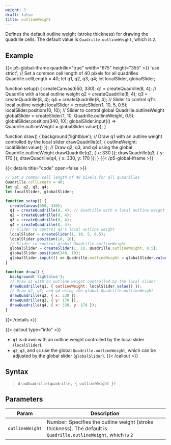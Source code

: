 ```yaml
---
weight: 3
draft: false  
title: outlineWeight  
---
```


Defines the default outline weight (stroke thickness) for drawing the quadrille cells. The default value is `Quadrille.outlineWeight`, which is `2`.

## Example

{{< p5-global-iframe quadrille="true" width="675" height="355" >}}
'use strict';
// Set a common cell length of 40 pixels for all quadrilles
Quadrille.cellLength = 40;
let q1, q2, q3, q4;
let localSlider, globalSlider;

function setup() {
  createCanvas(650, 330);
  q1 = createQuadrille(8, 4); // Quadrille with a local outline weight
  q2 = createQuadrille(8, 4);
  q3 = createQuadrille(8, 4);
  q4 = createQuadrille(8, 4);
  // Slider to control q1's local outline weight
  localSlider = createSlider(1, 10, 5, 0.5);
  localSlider.position(10, 10);
  // Slider to control global Quadrille.outlineWeight
  globalSlider = createSlider(1, 10, Quadrille.outlineWeight, 0.5);
  globalSlider.position(340, 10);
  globalSlider.input(() => Quadrille.outlineWeight = globalSlider.value());
}

function draw() {
  background('lightblue');
  // Draw q1 with an outline weight controlled by the local slider
  drawQuadrille(q1, { outlineWeight: localSlider.value() });
  // Draw q2, q3, and q4 using the global Quadrille.outlineWeight
  drawQuadrille(q2, { x: 330 });
  drawQuadrille(q3, { y: 170 });
  drawQuadrille(q4, { x: 330, y: 170 });
}
{{< /p5-global-iframe >}}

{{< details title="code" open=false >}}
```js
// Set a common cell length of 40 pixels for all quadrilles
Quadrille.cellLength = 40;
let q1, q2, q3, q4;
let localSlider, globalSlider;

function setup() {
  createCanvas(650, 330);
  q1 = createQuadrille(8, 4); // Quadrille with a local outline weight
  q2 = createQuadrille(8, 4);
  q3 = createQuadrille(8, 4);
  q4 = createQuadrille(8, 4);
  // Slider to control q1's local outline weight
  localSlider = createSlider(1, 10, 5, 0.5);
  localSlider.position(10, 10);
  // Slider to control global Quadrille.outlineWeight
  globalSlider = createSlider(1, 10, Quadrille.outlineWeight, 0.5);
  globalSlider.position(340, 10);
  globalSlider.input(() => Quadrille.outlineWeight = globalSlider.value());
}

function draw() {
  background('lightblue');
  // Draw q1 with an outline weight controlled by the local slider
  drawQuadrille(q1, { outlineWeight: localSlider.value() });
  // Draw q2, q3, and q4 using the global Quadrille.outlineWeight
  drawQuadrille(q2, { x: 330 });
  drawQuadrille(q3, { y: 170 });
  drawQuadrille(q4, { x: 330, y: 170 });
}
```
{{< /details >}}

{{< callout type="info" >}}
- `q1` is drawn with an outline weight controlled by the local slider (`localSlider`).  
- `q2`, `q3`, and `q4` use the global `Quadrille.outlineWeight`, which can be adjusted by the global slider (`globalSlider`).
{{< /callout >}}

## Syntax

> `drawQuadrille(quadrille, { outlineWeight })`

## Parameters

| Param         | Description                                                                            |
|---------------|----------------------------------------------------------------------------------------|
| `outlineWeight` | Number: Specifies the outline weight (stroke thickness). The default is `Quadrille.outlineWeight`, which is `2` |